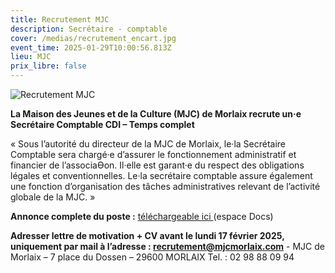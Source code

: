 ```yaml
---
title: Recrutement MJC
description: Secrétaire - comptable
cover: /medias/recrutement_encart.jpg
event_time: 2025-01-29T10:00:56.813Z
lieu: MJC
prix_libre: false
---
```

![Recrutement MJC](/medias/recrutement_page.jpg "Secrétaire - comptable")

**La Maison des Jeunes et de la Culture (MJC) de Morlaix recrute un·e Secrétaire Comptable CDI – Temps complet**

« Sous l’autorité du directeur de la MJC de Morlaix, le·la Secrétaire Comptable sera chargé·e d’assurer le fonctionnement administratif et financier de l’associaƟon. Il·elle est garant·e du respect des obligations légales et conventionnelles. Le·la secrétaire comptable assure également une fonction d’organisation des tâches administratives relevant de l’activité globale de la MJC. »

**Annonce complete du poste :** [téléchargeable ici ](https://www.mjcmorlaix.com/documents/page/2/)(espace Docs)

**Adresser lettre de motivation + CV avant le lundi 17 février 2025, uniquement par mail à l’adresse : recrutement@mjcmorlaix.com** - MJC de Morlaix – 7 place du Dossen – 29600 MORLAIX Tel. : 02 98 88 09 94